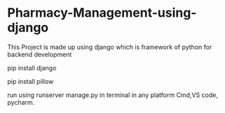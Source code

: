 # Pharmacy-Management-using-django
This Project is made up using django which is framework of python for backend development


pip install django

pip install pillow

run using runserver manage.py in terminal in any platform Cmd,VS code, pycharm.
